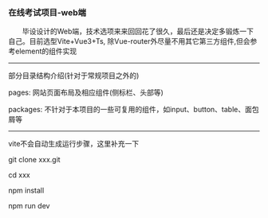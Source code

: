 ### 在线考试项目-web端

&emsp;&emsp;毕设设计的Web端，技术选项来来回回花了很久，最后还是决定多锻炼一下自己。目前选型Vite+Vue3+Ts, 除Vue-router外尽量不用其它第三方组件,但会参考element的组件实现

------

部分目录结构介绍(针对于常规项目之外的)

pages:	网站页面布局及相应组件(侧标栏、头部等)

packages:	不针对于本项目的一些可复用的组件，如input、button、table、面包屑等


------

vite不会自动生成运行步骤，这里补充一下

git clone xxx.git

cd xxx

npm install

npm run dev

